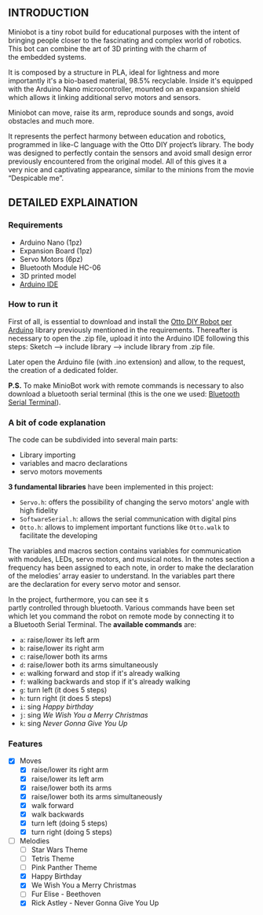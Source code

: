 ## INTRODUCTION
Miniobot is a tiny robot build for educational purposes with the intent of bringing people closer to the fascinating and complex world of robotics.
This bot can combine the art of 3D printing with the charm of the embedded systems.

It is composed by a structure in PLA, ideal for lightness and more importantly it's a bio-based material, 98.5% recyclable.
Inside it's equipped with the Arduino Nano microcontroller, mounted on an expansion shield which allows it linking additional servo motors and sensors.

Miniobot can move, raise its arm, reproduce sounds and songs, avoid obstacles and much more.

It represents the perfect harmony between education and robotics, programmed in like-C language with the Otto DIY project’s library.
The body was designed to perfectly contain the sensors and avoid small design error previously encountered from the original model.
All of this gives it a very nice and captivating appearance, similar to the minions from the movie “Despicable me”.



## DETAILED EXPLAINATION

### Requirements
- Arduino Nano (1pz)
- Expansion Board (1pz)
- Servo Motors (6pz)
- Bluetooth Module HC-06
- 3D printed model
- [Arduino IDE](https://www.arduino.cc/en/software)

### How to run it
First of all, is essential to download and install the [Otto DIY Robot per Arduino](https://github.com/OttoDIY/OttoDIYLib) library previously mentioned in the requirements. Thereafter is necessary to open the .zip file, upload it into the Arduino IDE following this steps: Sketch --> include library --> include library from .zip file.

Later open the Arduino file (with .ino extension) and allow, to the request, the creation of a dedicated folder.

**P.S.** To make MinioBot work with remote commands is necessary to also download a bluetooth serial terminal (this is the one we used: [Bluetooth Serial Terminal](https://apps.microsoft.com/detail/9wzdncrdfst8?ocid=pdpshare&hl=en-us&gl=US)).

### A bit of code explanation
The code can be subdivided into several main parts:
- Library importing
- variables and macro declarations
- servo motors movements

**3 fundamental libraries** have been implemented in this project:
- `Servo.h`: offers the possibility of changing the servo motors' angle with high fidelity
- `SoftwareSerial.h`: allows the serial communication with digital pins
- `Otto.h`: allows to implement important functions like `Otto.walk` to facilitate the developing

The variables and macros section contains variables for communication with modules, LEDs, servo motors, and musical notes.
In the notes section a frequency has been assigned to each note, in order to make the declaration of the melodies’ array easier to understand.
In the variables part there are the declaration for every servo motor and sensor.

In the project, furthermore, you can see it s partly controlled through bluetooth.
Various commands have been set which let you command the robot on remote mode by connecting it to a Bluetooth Serial Terminal.
The **available commands** are:
- `a`: raise/lower its left arm
- `b`: raise/lower its right arm
- `c`: raise/lower both its arms
- `d`: raise/lower both its arms simultaneously
- `e`: walking forward and stop if it's already walking
- `f`: walking backwards and stop if it's already walking
- `g`: turn left (it does 5 steps)
- `h`: turn right (it does 5 steps)
- `i`: sing *Happy birthday*
- `j`: sing *We Wish You a Merry Christmas*
- `k`: sing *Never Gonna Give You Up*

### Features
- [x] Moves
	- [x] raise/lower its right arm
	- [x] raise/lower its left arm
	- [x] raise/lower both its arms
	- [x] raise/lower both its arms simultaneously
	- [x] walk forward
	- [x] walk backwards
	- [x] turn left (doing 5 steps)
	- [x] turn right (doing 5 steps)
- [ ] Melodies
	- [ ] Star Wars Theme
	- [ ] Tetris Theme
	- [ ] Pink Panther Theme
	- [x] Happy Birthday
	- [x] We Wish You a Merry Christmas
	- [ ] Fur Elise - Beethoven
	- [x] Rick Astley - Never Gonna Give You Up